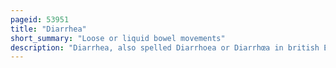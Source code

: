 ```yaml
---
pageid: 53951
title: "Diarrhea"
short_summary: "Loose or liquid bowel movements"
description: "Diarrhea, also spelled Diarrhoea or Diarrhœa in british English, is the Condition of having at least three loose, liquid, or Watery Bowel Movements in a Day. It often lasts for a few Days and can result in Dehydration due to Loss of Fluid. Signs of Dehydration often begin with Loss of the normal Stretchiness of the Skin and irritable Behaviour. This can progress to decreased Urination, Loss of skin Color, a fast Heart Rate, and a Decrease in Responsiveness as it becomes more severe. Loose but non-watery Stools in Babies who are exclusively breastfed, however, are normal."
---
```

